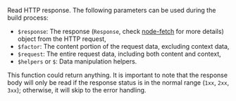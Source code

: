 Read HTTP response. The following parameters can be used during the build process:

- `$response`: The response (`Response`, check [node-fetch](https://www.npmjs.com/package/node-fetch) for more details) object from the HTTP
  request,
- `$factor`: The content portion of the request data, excluding context data,
- `$request`: The entire request data, including both content and context,
- `$helpers` or `$`: Data manipulation helpers.

This function could return anything. It is important to note that the response body will only be read if the response status is in the
normal range (`1xx`, `2xx`, `3xx`); otherwise, it will skip to the error handling.
